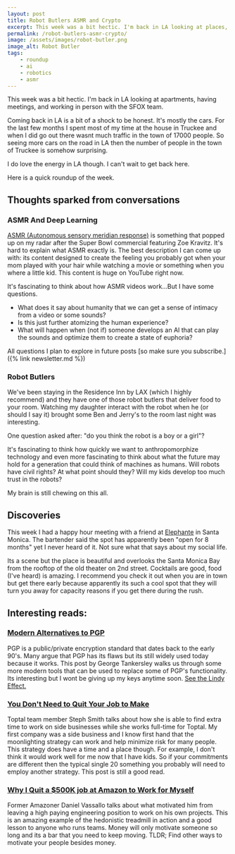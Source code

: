 ```yaml
---
layout: post
title: Robot Butlers ASMR and Crypto
excerpt: This week was a bit hectic. I'm back in LA looking at places, having some meetings, working in person with the SFOX team. Here is a quick roundup of the week.
permalink: /robot-butlers-asmr-crypto/
image: /assets/images/robot-butler.png
image_alt: Robot Butler
tags:
    - roundup
    - ai
    - robotics
    - asmr
---
```


This week was a bit hectic. I'm back in LA looking at apartments, having meetings, and working in person with the SFOX team.

Coming back in LA is a bit of a shock to be honest. It's mostly the cars. For the last few months I spent most of my time at the house in Truckee and when I did go out there wasnt much traffic in the town of 17000 people. So seeing more cars on the road in LA then the number of people in the town of Truckee is somehow surprising.

I do love the energy in LA though. I can't wait to get back here.

Here is a quick roundup of the week.

## Thoughts sparked from conversations
### ASMR And Deep Learning
[ASMR (Autonomous sensory meridian response)](https://en.wikipedia.org/wiki/Autonomous_sensory_meridian_response) is something that popped up on my radar after the Super Bowl commercial featuring Zoe Kravitz. It's hard to explain what ASMR exactly is. The best description I can come up with: its content designed to create the feeling you probably got when your mom played with your hair while watching a movie or something when you where a little kid. This content is huge on YouTube right now.

It's fascinating to think about how ASMR videos work...But I have some questions.

- What does it say about humanity that we can get a sense of intimacy from a video or some sounds?
- Is this just further atomizing the human experience?
- What will happen when (not if) someone develops an AI that can play the sounds and optimize them to create a state of euphoria?

All questions I plan to explore in future posts [so make sure you subscribe.]({% link newsletter.md %})

### Robot Butlers
We've been staying in the Residence Inn by LAX (which I highly recommend) and they have one of those robot butlers that deliver food to your room. Watching my daughter interact with the robot when he (or should I say it) brought some Ben and Jerry's to the room last night was interesting. 

One question asked after: "do you think the robot is a boy or a girl"? 

It's fascinating to think how quickly we want to anthropomorphize technology and even more fascinating to think about what the future may hold for a generation that could think of machines as humans. Will robots have civil rights? At what point should they? Will my kids develop too much trust in the robots?

My brain is still chewing on this all.

## Discoveries
This week I had a happy hour meeting with a friend at [Elephante](https://www.elephantela.com/) in Santa Monica. The bartender said the spot has apparently been "open for 8 months" yet I never heard of it. Not sure what that says about my social life.

Its a scene but the place is beautiful and overlooks the Santa Monica Bay from the rooftop of the old theater on 2nd street. Cocktails are good, food (I've heard) is amazing. I recommend you check it out when you are in town but get there early because apparently its such a cool spot that they will turn you away for capacity reasons if you get there during the rush.

## Interesting reads:
### [Modern Alternatives to PGP](https://blog.gtank.cc/modern-alternatives-to-pgp/)
PGP is a public/private encryption standard that dates back to the early 90's. Many argue that PGP has its flaws but its still widely used today because it works. This post by George Tankersley walks us through some more modern tools that can be used to replace some of PGP's functionality. Its interesting but I wont be giving up my keys anytime soon. [See the Lindy Effect.](https://en.wikipedia.org/wiki/Lindy_effect)

### [You Don't Need to Quit Your Job to Make](https://blog.stephsmith.io/you-dont-need-to-quit-your-job-to-make/)
Toptal team member Steph Smith talks about how she is able to find extra time to work on side businesses while she works full-time for Toptal. My first company was a side business and I know first hand that the moonlighting strategy can work and help minimize risk for many people. This strategy does have a time and a place though. For example, I don't think it would work well for me now that I have kids. So if your commitments are different then the typical single 20 something you probably will need to employ another strategy. This post is still a good read.

### [Why I Quit a $500K job at Amazon to Work for Myself](https://danielvassallo.com/only-intrinsic-motivation-lasts/)
Former Amazoner Daniel Vassallo talks about what motivated him from leaving a high paying engineering position to work on his own projects. This is an amazing example of the hedonistic treadmill in action and a good lesson to anyone who runs teams. Money will only motivate someone so long and its a bar that you need to keep moving. TLDR; Find other ways to motivate your people besides money.
